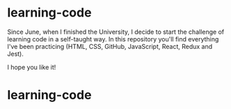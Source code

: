 # learning-code
Since June, when I finished the University, I decide to start the challenge of learning code in a self-taught way. In this repository you'll find everything I've been practicing (HTML, CSS, GitHub, JavaScript, React, Redux and Jest).

I hope you like it!
# learning-code
